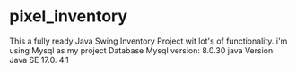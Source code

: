 # pixel_inventory
This a fully ready Java Swing Inventory Project wit lot's of functionality.
i'm using Mysql as my project Database
Mysql version: 8.0.30
java Version: Java SE 17.0. 4.1
